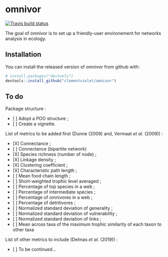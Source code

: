 
<!-- README.md is generated from README.Rmd. Please edit that file -->
omnivor
=======

[![Travis build status](https://travis-ci.org/clementviolet/omnivor.svg?branch=master)](https://travis-ci.org/clementviolet/omnivor)

The goal of omnivor is to set up a friendly-user environement for networks analysis in ecology.

Installation
------------

You can install the released version of omnivor from github with:

``` r
# install.packages("devtools")
devtools::install_github("clementviolet/omnivor")
```

To do
-----

Package structure :

-   \[ \] Adopt a POO structure ;
-   \[ \] Create a vignette.

List of metrics to be added first (Dunne (2009) and, Vermaat *et al.* (2009)) :

-   \[X\] Connectance ;
-   \[ \] Connectance (bipartite network)
-   \[X\] Species richness (number of node) ;
-   \[X\] Linkage density ;
-   \[X\] Clustering coefficient ;
-   \[X\] Characteristic path length ;
-   \[ \] Mean food chain length ;
-   \[ \] Short-weighted trophic level averaged ;
-   \[ \] Percentage of top species in a web ;
-   \[ \] Percentage of intermediate species ;
-   \[ \] Percentage of omnivores in a web ;
-   \[ \] Percentage of detritivores ;
-   \[ \] Normalized standard deviation of generality ;
-   \[ \] Normalized standard deviation of vulnerability ;
-   \[ \] Normalized standard deviation of links ;
-   \[ \] Mean across taxa of the maximum trophic similarity of each taxon to other taxa

List of other metrics to include (Delmas *et al.* (2019)) :

-   \[ \] To be continued...
